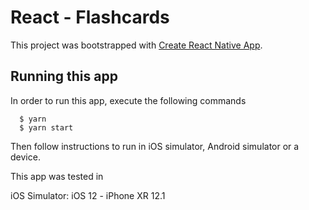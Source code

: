 # React - Flashcards

This project was bootstrapped with [Create React Native App](https://github.com/react-community/create-react-native-app).

## Running this app

In order to run this app, execute the following commands

```
  $ yarn 
  $ yarn start
```

Then follow instructions to run in iOS simulator, Android simulator or a device.

This app was tested in

iOS Simulator: iOS 12 - iPhone XR 12.1
